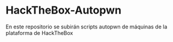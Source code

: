 # HackTheBox-Autopwn
En este repositorio se subirán scripts autopwn de máquinas de la plataforma de HackTheBox
